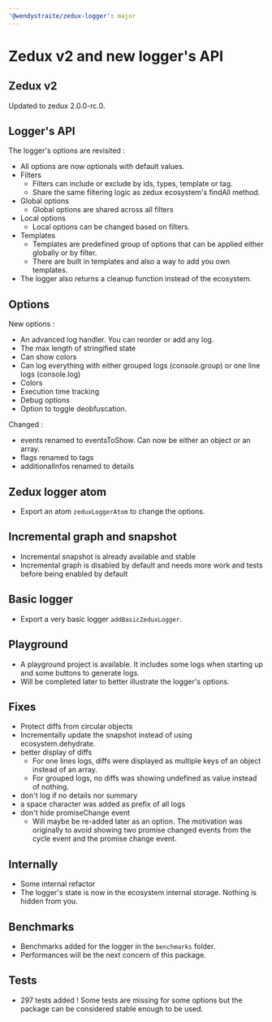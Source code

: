 ```yaml
---
'@wendystraite/zedux-logger': major
---
```


# Zedux v2 and new logger's API

## Zedux v2

Updated to zedux 2.0.0-rc.0.

## Logger's API

The logger's options are revisited :

- All options are now optionals with default values.
- Filters
  - Filters can include or exclude by ids, types, template or tag.
  - Share the same filtering logic as zedux ecosystem's findAll method.
- Global options
  - Global options are shared across all filters
- Local options
  - Local options can be changed based on filters.
- Templates
  - Templates are predefined group of options that can be applied either globally or by filter.
  - There are built in templates and also a way to add you own templates.
- The logger also returns a cleanup function instead of the ecosystem.

## Options

New options :

- An advanced log handler. You can reorder or add any log.
- The max length of stringified state
- Can show colors
- Can log everything with either grouped logs (console.group) or one line logs (console.log)
- Colors
- Execution time tracking
- Debug options
- Option to toggle deobfuscation.

Changed :

- events renamed to eventsToShow. Can now be either an object or an array.
- flags renamed to tags
- additionalInfos renamed to details

## Zedux logger atom

- Export an atom `zeduxLoggerAtom` to change the options.

## Incremental graph and snapshot

- Incremental snapshot is already available and stable
- Incremental graph is disabled by default and needs more work and tests before being enabled by default

## Basic logger

- Export a very basic logger `addBasicZeduxLogger`.

## Playground

- A playground project is available. It includes some logs when starting up and some buttons to generate logs.
- Will be completed later to better illustrate the logger's options.

## Fixes

- Protect diffs from circular objects
- Incrementally update the snapshot instead of using ecosystem.dehydrate.
- better display of diffs
  - For one lines logs, diffs were displayed as multiple keys of an object instead of an array.
  - For grouped logs, no diffs was showing undefined as value instead of nothing.
- don't log if no details nor summary
- a space character was added as prefix of all logs
- don't hide promiseChange event
  - Will maybe be re-added later as an option. The motivation was originally to avoid showing two promise changed events from the cycle event and the promise change event.

## Internally

- Some internal refactor
- The logger's state is now in the ecosystem internal storage. Nothing is hidden from you.

## Benchmarks

- Benchmarks added for the logger in the `benchmarks` folder.
- Performances will be the next concern of this package.

## Tests

- 297 tests added ! Some tests are missing for some options but the package can be considered stable enough to be used.
